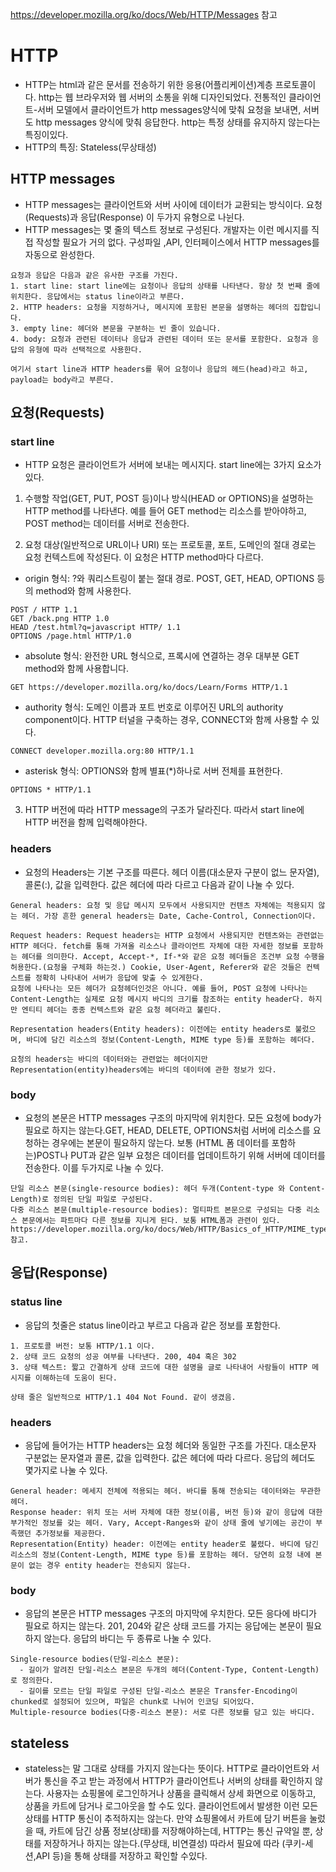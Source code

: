 https://developer.mozilla.org/ko/docs/Web/HTTP/Messages 참고

# HTTP

- HTTP는 html과 같은 문서를 전송하기 위한 응용(어플리케이션)계층 프로토콜이다. http는 웹 브라우저와 웹 서버의 소통을 위해 디자인되었다. 전통적인 클라이언트-서버 모델에서 클라이언트가 http messages양식에 맞춰 요청을 보내면, 서버도 http messages 양식에 맞춰 응답한다. http는 특정 상태를 유지하지 않는다는 특징이있다.
- HTTP의 특징: Stateless(무상태성)

## HTTP messages

- HTTP messages는 클라이언트와 서버 사이에 데이터가 교환되는 방식이다. 요청(Requests)과 응답(Response) 이 두가지 유형으로 나뉜다.
- HTTP messages는 몇 줄의 텍스트 정보로 구성된다. 개발자는 이런 메시지를 직접 작성할 필요가 거의 없다. 구성파일 ,API, 인터페이스에서 HTTP messages를 자동으로 완성한다.

```
요청과 응답은 다음과 같은 유사한 구조를 가진다.
1. start line: start line에는 요청이나 응답의 상태를 나타낸다. 항상 첫 번째 줄에 위치한다. 응답에서는 status line이라고 부른다.
2. HTTP headers: 요청을 지정하거나, 메시지에 포함된 본문을 설명하는 헤더의 집합입니다.
3. empty line: 헤더와 본문을 구분하는 빈 줄이 있습니다.
4. body: 요청과 관련된 데이터나 응답과 관련된 데이터 또는 문서를 포함한다. 요청과 응답의 유형에 따라 선택적으로 사용한다.

여기서 start line과 HTTP headers를 묶어 요청이나 응답의 헤드(head)라고 하고, payload는 body라고 부른다.
```

## 요청(Requests)

### start line

- HTTP 요청은 클라이언트가 서버에 보내는 메시지다. start line에는 3가지 요소가 있다.

1. 수행할 작업(GET, PUT, POST 등)이나 방식(HEAD or OPTIONS)을 설명하는 HTTP method를 나타낸다. 예를 들어 GET method는 리소스를 받아야하고, POST method는 데이터를 서버로 전송한다.

2. 요청 대상(일반적으로 URL이나 URI) 또는 프로토콜, 포트, 도메인의 절대 경로는 요청 컨텍스트에 작성된다. 이 요청은 HTTP method마다 다르다.

- origin 형식: ?와 쿼리스트링이 붙는 절대 경로. POST, GET, HEAD, OPTIONS 등의 method와 함께 사용한다.

```
POST / HTTP 1.1
GET /back.png HTTP 1.0
HEAD /test.html?q=javascript HTTP/ 1.1
OPTIONS /page.html HTTP/1.0
```

- absolute 형식: 완전한 URL 형식으로, 프록시에 연결하는 경우 대부분 GET method와 함께 사용합니다.

```
GET https://developer.mozilla.org/ko/docs/Learn/Forms HTTP/1.1
```

- authority 형식: 도메인 이름과 포트 번호로 이루어진 URL의 authority component이다. HTTP 터널을 구축하는 경우, CONNECT와 함께 사용할 수 있다.

```
CONNECT developer.mozilla.org:80 HTTP/1.1
```

- asterisk 형식: OPTIONS와 함께 별표(\*)하나로 서버 전체를 표현한다.

```
OPTIONS * HTTP/1.1
```

3. HTTP 버전에 따라 HTTP message의 구조가 달라진다. 따라서 start line에 HTTP 버전을 함께 입력해야한다.

### headers

- 요청의 Headers는 기본 구조를 따른다. 헤더 이름(대소문자 구분이 없느 문자열), 콜론(:), 값을 입력한다. 값은 헤더에 따라 다르고 다음과 같이 나눌 수 있다.

```
General headers: 요청 및 응답 메시지 모두에서 사용되지만 컨텐츠 자체에는 적용되지 않는 헤더. 가장 흔한 general headers는 Date, Cache-Control, Connection이다.

Request headers: Request headers는 HTTP 요청에서 사용되지만 컨텐츠와는 관련없는 HTTP 헤더다. fetch를 통해 가져올 리소스나 클라이언트 자체에 대한 자세한 정보를 포함하는 헤더를 의미한다. Accept, Accept-*, If-*와 같은 요청 헤더들은 조건부 요청 수행을 허용한다.(요청을 구체화 하는것.) Cookie, User-Agent, Referer와 같은 것들은 컨텍스트를 정확히 나타내어 서버가 응답에 맞출 수 있게한다.
요청에 나타나는 모든 헤더가 요청헤더인것은 아니다. 예를 들어, POST 요청에 나타나는 Content-Length는 실제로 요청 메시지 바디의 크기를 참조하는 entity header다. 하지만 엔티티 헤더는 종종 컨텍스트와 같은 요청 헤더라고 불린다.

Representation headers(Entity headers): 이전에는 entity headers로 불렀으며, 바디에 담긴 리소스의 정보(Content-Length, MIME type 등)를 포함하는 헤더다.

요청의 headers는 바디의 데이터와는 관련없는 헤더이지만 Representation(entity)headers에는 바디의 데이터에 관한 정보가 있다.
```

### body

- 요청의 본문은 HTTP messages 구조의 마지막에 위치한다. 모든 요청에 body가 필요로 하지는 않는다.GET, HEAD, DELETE, OPTIONS처럼 서버에 리소스를 요청하는 경우에는 본문이 필요하지 않는다. 보통 (HTML 폼 데이터를 포함하는)POST나 PUT과 같은 일부 요청은 데이터를 업데이트하기 위해 서버에 데이터를 전송한다. 이를 두가지로 나눌 수 있다.

```
단일 리소스 본문(single-resource bodies): 헤더 두개(Content-type 와 Content-Length)로 정의된 단일 파일로 구성된다.
다중 리소스 본문(multiple-resource bodies): 멀티파트 본문으로 구성되는 다중 리소스 본문에서는 파트마다 다른 정보를 지니게 된다. 보통 HTML폼과 관련이 있다. https://developer.mozilla.org/ko/docs/Web/HTTP/Basics_of_HTTP/MIME_types 참고.
```

## 응답(Response)

### status line

- 응답의 첫줄은 status line이라고 부르고 다음과 같은 정보를 포함한다.

```
1. 프로토콜 버전: 보통 HTTP/1.1 이다.
2. 상태 코드 요청의 성공 여부를 나타낸다. 200, 404 혹은 302
3. 상태 텍스트: 짧고 간결하게 상태 코드에 대한 설명을 글로 나타내어 사람들이 HTTP 메시지를 이해하는데 도움이 된다.

상태 줄은 일반적으로 HTTP/1.1 404 Not Found. 같이 생겼음.
```

### headers

- 응답에 들어가는 HTTP headers는 요청 헤더와 동일한 구조를 가진다. 대소문자 구분없는 문자열과 콜론, 값을 입력한다. 값은 헤더에 따라 다르다. 응답의 헤더도 몇가지로 나눌 수 있다.

```
General header: 메세지 전체에 적용되는 헤더. 바디를 통해 전송되는 데이터와는 무관한 헤더.
Response header: 위치 또는 서버 자체에 대한 정보(이름, 버전 등)와 같이 응답에 대한 부가적인 정보를 갖는 헤더. Vary, Accept-Ranges와 같이 상태 줄에 넣기에는 공간이 부족했던 추가정보를 제공한다.
Representation(Entity) header: 이전에는 entity header로 불렸다. 바디에 담긴 리소스의 정보(Content-Length, MIME type 등)를 포함하는 헤더. 당연히 요청 내에 본문이 없는 경우 entity header는 전송되지 않는다.
```

### body

- 응답의 본문은 HTTP messages 구조의 마지막에 우치한다. 모든 응다에 바디가 필요로 하지는 않는다. 201, 204와 같은 상태 코드를 가지는 응답에는 본문이 필요하지 않는다. 응답의 바디는 두 종류로 나눌 수 있다.

```
Single-resource bodies(단일-리소스 본문):
  - 길이가 알려진 단일-리소스 본문은 두개의 헤더(Content-Type, Content-Length)로 정의한다.
  - 길이를 모르는 단일 파일로 구성된 단일-리소스 본문은 Transfer-Encoding이 chunked로 설정되어 있으며, 파일은 chunk로 나뉘어 인코딩 되어있다.
Multiple-resource bodies(다중-리소스 본문): 서로 다른 정보를 담고 있는 바디다.
```

## stateless

- stateless는 말 그대로 상태를 가지지 않는다는 뜻이다. HTTP로 클라이언트와 서버가 통신을 주고 받는 과정에서 HTTP가 클라이언트나 서버의 상태를 확인하지 않는다. 사용자는 쇼핑몰에 로그인하거나 상품을 클릭해서 상세 화면으로 이동하고, 상품을 카트에 담거나 로그아웃을 할 수도 있다. 클라이언트에서 발생한 이런 모든 상태를 HTTP 통신이 추적하지는 않는다. 만약 쇼핑몰에서 카트에 담기 버튼을 눌렀을 때, 카트에 담긴 상품 정보(상태)를 저장해야하는데, HTTP는 통신 규약일 뿐, 상태를 저장하거나 하지는 않는다.(무상태, 비연결성) 따라서 필요에 따라 (쿠키-세션,API 등)을 통해 상태를 저장하고 확인할 수있다.

